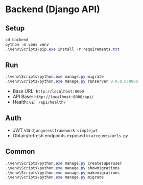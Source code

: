 # Backend (Django API)

## Setup

```powershell
cd backend
python -m venv venv
.\venv\Scripts\pip.exe install -r requirements.txt
```

## Run

```powershell
.\venv\Scripts\python.exe manage.py migrate
.\venv\Scripts\python.exe manage.py runserver 0.0.0.0:8000
```

- Base URL: `http://localhost:8000`
- API Base: `http://localhost:8000/api/`
- Health: `GET /api/health/`

## Auth
- JWT via `djangorestframework-simplejwt`
- Obtain/refresh endpoints exposed in `accounts/urls.py`

## Common
```powershell
.\venv\Scripts\python.exe manage.py createsuperuser
.\venv\Scripts\python.exe manage.py showmigrations
.\venv\Scripts\python.exe manage.py makemigrations
.\venv\Scripts\python.exe manage.py migrate
```
